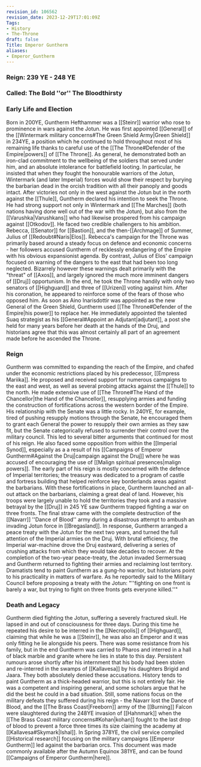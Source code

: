 ```yaml
---
revision_id: 106562
revision_date: 2023-12-29T17:01:09Z
Tags:
- History
- The-Throne
draft: false
Title: Emperor Guntherm
aliases:
- Emperor_Guntherm
---
```

### Reign: 239 YE - 248 YE
### Called: The Bold ''or'' The Bloodthirsty
### Early Life and Election
Born in 200YE, Guntherm Hefthammer was a [[Steinr]] warrior who rose to prominence in wars against the Jotun. He was first appointed [[General]] of the [[Wintermark military concerns#The Green Shield Army|Green Shield]] in 234YE, a position which he continued to hold throughout most of his remaining life thanks to careful use of the [[The Throne#Defender of the Empire|powers]] of [[The Throne]].
As general, he demonstrated both an iron-clad commitment to the wellbeing of the soldiers that served under him, and an absolute intolerance for battlefield looting. In particular, he insisted that when they fought the honourable warriors of the Jotun, Wintermark (and later Imperial) forces would show their respect by burying the barbarian dead in the orcish tradition with all their panoply and goods intact.
After victories not only in the west against the Jotun but in the north against the [[Thule]], Guntherm declared his intention to seek the Throne. He had strong support not only in Wintermark and [[The Marches]] (both nations having done well out of the war with the Jotun), but also from the [[Varushka|Varushkans]] who had likewise prospered from his campaign against [[Otkodov]]. 
He faced two credible challengers to his ambition. Rebecca, [[Senator]] for [[Bastion]], and the then-[[Archmage]] of Summer, Julius of [[Redoubt#Naris|Elos]]. Rebecca's campaign for the Throne was primarily based around a steady focus on defence and economic concerns - her followers accused Guntherm of recklessly endangering of the Empire with his obvious expansionist agenda. By contrast, Julius of Elos' campaign focused on warning of the dangers to the east that had been too long neglected. Bizarrely however these warnings dealt primarily with the "threat" of [[Axos]], and largely ignored the much more imminent dangers of [[Druj]] opportunism. 
In the end, he took the Throne handily with only two senators of [[Highguard]] and three of [[Urizen]] voting against him. After his coronation, he appeared to reinforce some of the fears of those who opposed him. As soon as Aino Inarisdottir was appointed as the new General of the Green Shield, Guntherm used [[The Throne#Defender of the Empire|his power]] to replace her. He immediately appointed the talented Suaq strategist as his [[General#Appoint an Adjutant|adjutant]], a post she held for many years before her death at the hands of the Druj, and historians agree that this was almost certainly all part of an agreement made before he ascended the Throne.
### Reign
Guntherm was committed to expanding the reach of the Empire, and chafed under the economic restrictions placed by his predecessor, [[Empress Mariika]]. He proposed and received support for numerous campaigns to the east and west, as well as several probing attacks against the [[Thule]] to the north. He made extensive use of [[The Throne#The Hand of the Chancellor|the Hand of the Chancellor]], resupplying armies and funding the construction of fortifications across the western border of the Empire. His relationship with the Senate was a little rocky.  In 240YE, for example, tired of pushing resupply motions through the Senate, he encouraged them to grant each General the power to resupply their own armies as they saw fit, but the Senate categorically refused to surrender their control over the military council. This led to several bitter arguments that continued for most of his reign. He also faced some opposition from within the [[Imperial Synod]], especially as a a result of his [[Campaigns of Emperor Guntherm#Against the Druj|campaign against the Druj]] where he was accused of encouraging the use of [[Malign spiritual presences|malign powers]].
The early part of his reign is mostly concerned with the defence of Imperial territories; the treasury was dedicated to a program of castle and fortress building that helped reinforce key borderlands areas against the barbarians. With these fortifications in place, Guntherm launched an all-out attack on the barbarians, claiming a great deal of land. However, his troops were largely unable to hold the territories they took and a massive betrayal by the [[Druj]] in 245 YE saw Guntherm trapped fighting a war on three fronts. The final straw came with the complete destruction of the [[Navarr]] ''Dance of Blood'' army during a disastrous attempt to ambush an invading Jotun force in [[Bregasland]].
In response, Guntherm arranged a peace treaty with the Jotun for the next two years, and turned the full attention of the Imperial armies on the Druj. With brutal efficiency, the Imperial war-machine drove the Druj eastward, delivering a series of crushing attacks from which they would take decades to recover. At the completion of the two-year peace-treaty, the Jotun invaded Sermersuaq and Guntherm returned to fighting their armies and reclaiming lost territory.
Dramatists tend to paint Guntherm as a gung-ho warrior, but historians point to his practicality in matters of warfare. As he reportedly said to the Military Council before proposing a treaty with the Jotun: "''fighting on one front is barely a war, but trying to fight on three fronts gets everyone killed.''"
### Death and Legacy
Guntherm died fighting the Jotun, suffering a severely fractured skull. He lapsed in and out of consciousness for three days. During this time he repeated his desire to be interred in the [[Necropolis]] of [[Highguard]], claiming that while he was a [[Steinr]], he was also an Emperor and it was only fitting he lie alongside his peers.
There was some resistance from his family, but in the end Guntherm was carried to Pharos and interred in a hall of black marble and granite where he lies in state to this day. Persistent rumours arose shortly after his internment that his body had been stolen and re-interred in the swamps of [[Kallavesa]] by his daughters Brigid and Jaara. They both absolutely denied  these accusations.
History tends to paint Guntherm as a thick-headed warrior, but this is not entirely fair. He was a competent and inspiring general, and some scholars argue that he did the best he could in a bad situation. Still, some nations focus on the military defeats they suffered during his reign - the Navarr lost the Dance of Blood, and the [[The Brass Coast|Freeborn]] army of the [[Burning]] Falcon were slaughtered during the 248YE invasion of [[Hahnmark]] when the [[The Brass Coast military concerns#Kohan|kohan]] fought to the last drop of blood to prevent a force three times its size claiming the academy at [[Kallavesa#Skymark|Ishal]].
In Spring 378YE, the civil service compiled [[Historical research]] focusing on the military campaigns [[Emperor Guntherm]] led against the barbarian orcs. This document was made commonly available after the Autumn Equinox 381YE, and can be found [[Campaigns of Emperor Guntherm|here]].
